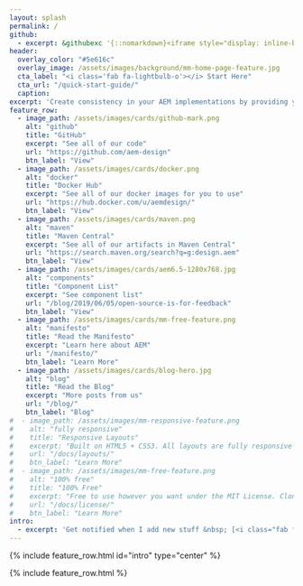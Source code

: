 ```yaml
---
layout: splash
permalink: /
github:
  - excerpt: &githubexc '{::nomarkdown}<iframe style="display: inline-block;" src="https://ghbtns.com/github-btn.html?user=aem-design&repo=aem.design&type=star&count=true&size=large" frameborder="0" scrolling="0" width="160px" height="30px"></iframe> <iframe style="display: inline-block;" src="https://ghbtns.com/github-btn.html?user=aem-design&repo=aem.design&type=fork&count=true&size=large" frameborder="0" scrolling="0" width="158px" height="30px"></iframe>{:/nomarkdown}'
header:
  overlay_color: "#5e616c"
  overlay_image: /assets/images/background/mm-home-page-feature.jpg
  cta_label: "<i class='fab fa-lightbulb-o'></i> Start Here"
  cta_url: "/quick-start-guide/"
  caption:
excerpt: 'Create consistency in your AEM implementations by providing your team with AEM language they can use to describe things they want to achieve.'
feature_row:
  - image_path: /assets/images/cards/github-mark.png
    alt: "github"
    title: "GitHub"
    excerpt: "See all of our code"
    url: "https://github.com/aem-design"
    btn_label: "View"
  - image_path: /assets/images/cards/docker.png
    alt: "docker"
    title: "Docker Hub"
    excerpt: "See all of our docker images for you to use"
    url: "https://hub.docker.com/u/aemdesign/"
    btn_label: "View"
  - image_path: /assets/images/cards/maven.png
    alt: "maven"
    title: "Maven Central"
    excerpt: "See all of our artifacts in Maven Central"
    url: "https://search.maven.org/search?q=g:design.aem"
    btn_label: "View"
  - image_path: /assets/images/cards/aem6.5-1280x768.jpg
    alt: "components"
    title: "Component List"
    excerpt: "See component list"
    url: "/blog/2019/06/05/open-source-is-for-feedback"
    btn_label: "View"
  - image_path: /assets/images/cards/mm-free-feature.png
    alt: "manifesto"
    title: "Read the Manifesto"
    excerpt: "Learn here about AEM"
    url: "/manifesto/"
    btn_label: "Learn More"
  - image_path: /assets/images/cards/blog-hero.jpg
    alt: "blog"
    title: "Read the Blog"
    excerpt: "More posts from us"
    url: "/blog/"
    btn_label: "Blog"
#  - image_path: /assets/images/mm-responsive-feature.png
#    alt: "fully responsive"
#    title: "Responsive Layouts"
#    excerpt: "Built on HTML5 + CSS3. All layouts are fully responsive with helpers to augment your content."
#    url: "/docs/layouts/"
#    btn_label: "Learn More"
#  - image_path: /assets/images/mm-free-feature.png
#    alt: "100% free"
#    title: "100% Free"
#    excerpt: "Free to use however you want under the MIT License. Clone it, fork it, customize it, whatever!"
#    url: "/docs/license/"
#    btn_label: "Learn More"
intro:
  - excerpt: 'Get notified when I add new stuff &nbsp; [<i class="fab fa-twitter"></i> @maxbarrass](https://twitter.com/maxbarrass){: .btn .btn--twitter}'
---
```


{% include feature_row.html id="intro" type="center" %}

{% include feature_row.html %}
